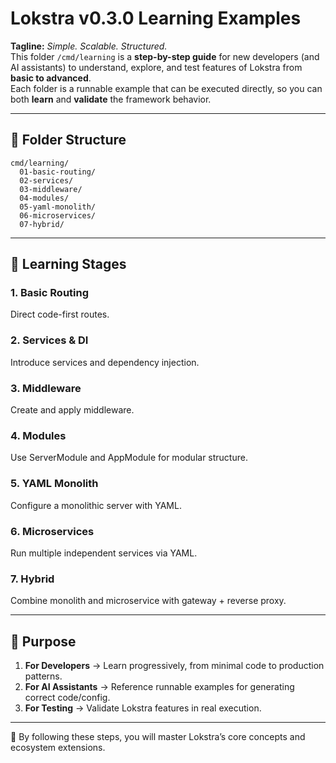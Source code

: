 # Lokstra v0.3.0 Learning Examples

**Tagline:** *Simple. Scalable. Structured.*  
This folder `/cmd/learning` is a **step-by-step guide** for new developers (and AI assistants) to understand, explore, and test features of Lokstra from **basic to advanced**.  
Each folder is a runnable example that can be executed directly, so you can both **learn** and **validate** the framework behavior.

---

## 📂 Folder Structure

```
cmd/learning/
  01-basic-routing/
  02-services/
  03-middleware/
  04-modules/
  05-yaml-monolith/
  06-microservices/
  07-hybrid/
```

---

## 📘 Learning Stages

### 1. Basic Routing
Direct code-first routes.

### 2. Services & DI
Introduce services and dependency injection.

### 3. Middleware
Create and apply middleware.

### 4. Modules
Use ServerModule and AppModule for modular structure.

### 5. YAML Monolith
Configure a monolithic server with YAML.

### 6. Microservices
Run multiple independent services via YAML.

### 7. Hybrid
Combine monolith and microservice with gateway + reverse proxy.

---

## 🎯 Purpose

1. **For Developers** → Learn progressively, from minimal code to production patterns.  
2. **For AI Assistants** → Reference runnable examples for generating correct code/config.  
3. **For Testing** → Validate Lokstra features in real execution.

---

🚀 By following these steps, you will master Lokstra’s core concepts and ecosystem extensions.

